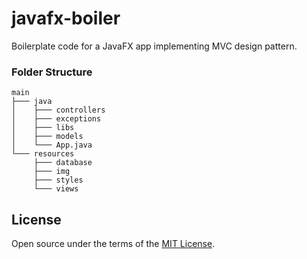# javafx-boiler

Boilerplate code for a JavaFX app implementing MVC design pattern.

### Folder Structure

```
main
├─── java
│    ├─── controllers
│    ├─── exceptions
│    ├─── libs
│    ├─── models
│    └─── App.java
└─── resources
     ├─── database
     ├─── img
     ├─── styles
     └─── views
```

## License

Open source under the terms of the [MIT License](https://opensource.org/licenses/MIT).
